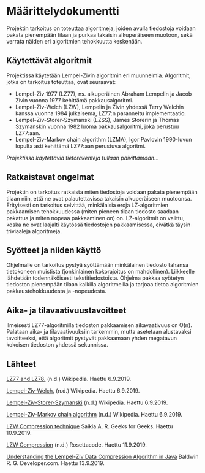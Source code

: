 # Määrittelydokumentti

Projektin tarkoitus on toteuttaa algoritmeja, joiden avulla tiedostoja voidaan pakata pienempään tilaan ja purkaa takaisin alkuperäiseen muotoon, sekä verrata näiden eri
algoritmien tehokkuutta keskenään.

## Käytettävät algoritmit

Projektissa käytetään Lempel-Zivin algoritmin eri muunnelmia. Algoritmit, jotka on tarkoitus toteuttaa, ovat seuraavat:
- Lempel-Ziv 1977 (LZ77), ns. alkuperäinen Abraham Lempelin ja Jacob Zivin vuonna 1977 kehittämä pakkausalgoritmi.
- Lempel-Ziv-Welch (LZW), Lempelin ja Zivin yhdessä Terry Welchin kanssa vuonna 1984 julkaisema, LZ77:n paranneltu implementaatio.
- Lempel-Ziv-Storer-Szymanski (LZSS), James Storerin ja Thomas Szymanskin vuonna 1982 luoma pakkausalgoritmi, joka perustuu LZ77:aan.
- Lempel-Ziv-Markov chain algorithm (LZMA), Igor Pavlovin 1990-luvun lopulta asti kehittämä LZ77:aan perustuva algoritmi.

*Projektissa käytettäviä tietorakenteja tullaan päivittämään...*

## Ratkaistavat ongelmat

Projektin on tarkoitus ratkaista miten tiedostoja voidaan pakata pienempään tilaan niin, että ne ovat palautettavissa takaisin alkuperäiseen muotoonsa. Erityisesti
on tarkoitus selvittää, minkälaisia eroja LZ-algoritmien pakkaamisen tehokkuudessa (miten pieneen tilaan tiedosto saadaan pakattua ja miten nopeaa pakkaaminen on) on.
LZ-algoritmit on valittu, koska ne ovat laajalti käytössä tiedostojen pakkaamisessa, eivätkä täysin triviaaleja algoritmeja.

## Syötteet ja niiden käyttö

Ohjelmalle on tarkoitus pystyä syöttämään minkälainen tiedosto tahansa tietokoneen muistista (jonkinlainen kokorajoitus on mahdollinen). Liikkeelle lähdetään
todennäköisesti tekstitiedostoista. Ohjelma pakkaa syötetyn tiedoston pienempään tilaan kaikilla algoritmeilla ja tarjoaa tietoa algoritmien pakkaustehokkuudesta ja 
-nopeudesta.

## Aika- ja tilavaativuustavoitteet

Ilmeisesti LZ77-algoritmilla tiedoston pakkaamisen aikavaativuus on O(n). Palataan aika- ja tilavaativuuksiin tarkemmin, mutta asetetaan alustavaksi tavoitteeksi, että 
algoritmit pystyvät pakkaamaan yhden megatavun kokoisen tiedoston yhdessä sekunnissa.

## Lähteet

[LZ77 and LZ78.](https://en.wikipedia.org/wiki/LZ77_and_LZ78) (n.d.) Wikipedia. Haettu 6.9.2019.

[Lempel-Ziv-Welch.](https://en.wikipedia.org/wiki/Lempel%E2%80%93Ziv%E2%80%93Welch) (n.d.) Wikipedia. Haettu 6.9.2019.

[Lempel-Ziv-Storer-Szymanski](https://en.wikipedia.org/wiki/Lempel%E2%80%93Ziv%E2%80%93Storer%E2%80%93Szymanski) (n.d.) Wikipedia. Haettu 6.9.2019.

[Lempel-Ziv-Markov chain algorithm](https://en.wikipedia.org/wiki/Lempel%E2%80%93Ziv%E2%80%93Markov_chain_algorithm) (n.d.) Wikipedia. Haettu 6.9.2019.

[LZW Compression technique](https://www.geeksforgeeks.org/lzw-lempel-ziv-welch-compression-technique/) Saikia A. R. Geeks for Geeks. Haettu 10.9.2019.

[LZW Compression](http://rosettacode.org/wiki/LZW_compression) (n.d.) Rosettacode. Haettu 11.9.2019.

[Understanding the Lempel-Ziv Data Compression Algorithm in Java](https://www.developer.com/java/data/article.php/3586396/Understanding-the-Lempel-Ziv-Data-Compression-Algorithm-in-Java.htm) Baldwin R. G. Developer.com. Haettu 13.9.2019.
